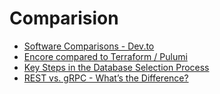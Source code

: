 # Comparision

* [Software Comparisons - Dev.to](https://dev.to/software-comparisons)
* [Encore compared to Terraform / Pulumi](https://encore.dev/docs/other/vs-terraform)
* [Key Steps in the Database Selection Process](https://blog.bytebytego.com/p/key-steps-in-the-database-selection)
* [REST vs. gRPC - What’s the Difference?](https://amplication.com/blog/rest-vs-grpc-whats-the-difference)
